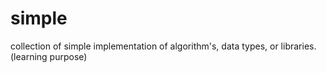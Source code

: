 # simple
collection of simple implementation of algorithm's, data types, or libraries. (learning purpose)

